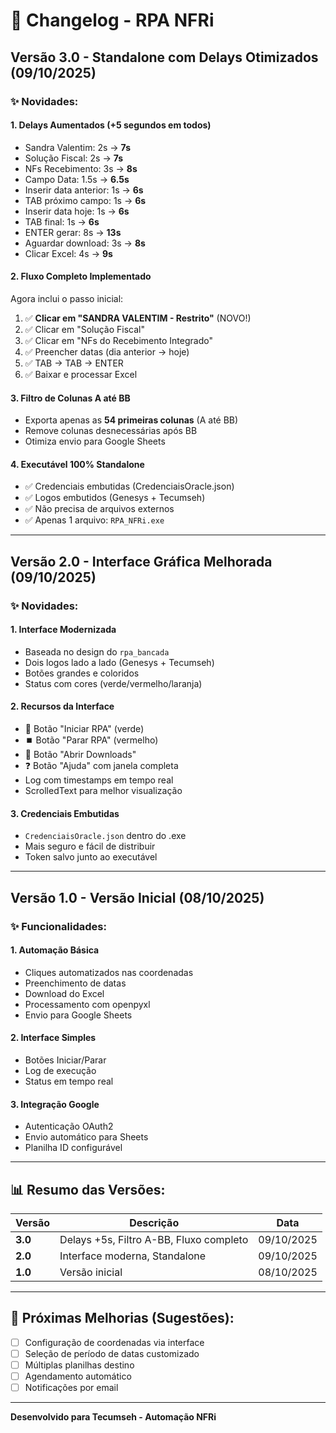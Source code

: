 # 📝 Changelog - RPA NFRi

## Versão 3.0 - Standalone com Delays Otimizados (09/10/2025)

### ✨ Novidades:

#### 1. **Delays Aumentados (+5 segundos em todos)**
- Sandra Valentim: 2s → **7s**
- Solução Fiscal: 2s → **7s**
- NFs Recebimento: 3s → **8s**
- Campo Data: 1.5s → **6.5s**
- Inserir data anterior: 1s → **6s**
- TAB próximo campo: 1s → **6s**
- Inserir data hoje: 1s → **6s**
- TAB final: 1s → **6s**
- ENTER gerar: 8s → **13s**
- Aguardar download: 3s → **8s**
- Clicar Excel: 4s → **9s**

#### 2. **Fluxo Completo Implementado**
Agora inclui o passo inicial:
1. ✅ **Clicar em "SANDRA VALENTIM - Restrito"** (NOVO!)
2. ✅ Clicar em "Solução Fiscal"
3. ✅ Clicar em "NFs do Recebimento Integrado"
4. ✅ Preencher datas (dia anterior → hoje)
5. ✅ TAB → TAB → ENTER
6. ✅ Baixar e processar Excel

#### 3. **Filtro de Colunas A até BB**
- Exporta apenas as **54 primeiras colunas** (A até BB)
- Remove colunas desnecessárias após BB
- Otimiza envio para Google Sheets

#### 4. **Executável 100% Standalone**
- ✅ Credenciais embutidas (CredenciaisOracle.json)
- ✅ Logos embutidos (Genesys + Tecumseh)
- ✅ Não precisa de arquivos externos
- ✅ Apenas 1 arquivo: `RPA_NFRi.exe`

---

## Versão 2.0 - Interface Gráfica Melhorada (09/10/2025)

### ✨ Novidades:

#### 1. **Interface Modernizada**
- Baseada no design do `rpa_bancada`
- Dois logos lado a lado (Genesys + Tecumseh)
- Botões grandes e coloridos
- Status com cores (verde/vermelho/laranja)

#### 2. **Recursos da Interface**
- 🚀 Botão "Iniciar RPA" (verde)
- ⏹️ Botão "Parar RPA" (vermelho)
- 📂 Botão "Abrir Downloads"
- ❓ Botão "Ajuda" com janela completa
- Log com timestamps em tempo real
- ScrolledText para melhor visualização

#### 3. **Credenciais Embutidas**
- `CredenciaisOracle.json` dentro do .exe
- Mais seguro e fácil de distribuir
- Token salvo junto ao executável

---

## Versão 1.0 - Versão Inicial (08/10/2025)

### ✨ Funcionalidades:

#### 1. **Automação Básica**
- Cliques automatizados nas coordenadas
- Preenchimento de datas
- Download do Excel
- Processamento com openpyxl
- Envio para Google Sheets

#### 2. **Interface Simples**
- Botões Iniciar/Parar
- Log de execução
- Status em tempo real

#### 3. **Integração Google**
- Autenticação OAuth2
- Envio automático para Sheets
- Planilha ID configurável

---

## 📊 Resumo das Versões:

| Versão | Descrição | Data |
|--------|-----------|------|
| **3.0** | Delays +5s, Filtro A-BB, Fluxo completo | 09/10/2025 |
| **2.0** | Interface moderna, Standalone | 09/10/2025 |
| **1.0** | Versão inicial | 08/10/2025 |

---

## 🚀 Próximas Melhorias (Sugestões):

- [ ] Configuração de coordenadas via interface
- [ ] Seleção de período de datas customizado
- [ ] Múltiplas planilhas destino
- [ ] Agendamento automático
- [ ] Notificações por email

---

**Desenvolvido para Tecumseh - Automação NFRi**
